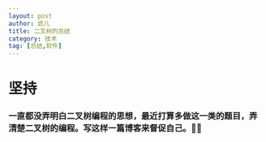 ```yaml
---
layout: post
author: 武儿
title: 二叉树的总结
category: 技术
tag: [总结,软件]
---
```


# 坚持
###  一直都没弄明白二叉树编程的思想，最近打算多做这一类的题目，弄清楚二叉树的编程。写这样一篇博客来督促自己。:muscle::muscle:
